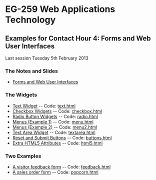 # EG-259 Web Applications Technology

## Examples for Contact Hour 4: Forms and Web User Interfaces

Last session Tuesday 5th February 2013

### The Notes and Slides

* [Forms and Web User Interfaces](http://www.cpjobling.me/dokuwiki/eg-259:lecture3)

### The Widgets

* [Text Widget](text.html) -- Code: [text.html](https://github.com/cpjobling/eg-259-vm/blob/master/web/eg-259/examples/lecture3/text.html)
* [Checkbox Widgets](checkbox.html) -- Code: [checkbox.html](https://github.com/cpjobling/eg-259-vm/blob/master/web/eg-259/examples/lecture3/checkbox.html)
* [Radio Button Widgets](radio.html) -- Code: [radio.html](https://github.com/cpjobling/eg-259-vm/blob/master/web/eg-259/examples/lecture3/radio.html)
* [Menus (Example 1)](menu.html) -- Code: [menu.html](https://github.com/cpjobling/eg-259-vm/blob/master/web/eg-259/examples/lecture3/menu.html)
* [Menus (Example 2)](menu2.html) -- Code: [menu2.html](https://github.com/cpjobling/eg-259-vm/blob/master/web/eg-259/examples/lecture3/menu2.html)
* [Text Area Widget](textarea.html) -- Code: [textarea.html](https://github.com/cpjobling/eg-259-vm/blob/master/web/eg-259/examples/lecture3/textarea.html)
* [Reset and Submit Buttons](buttons.html) -- Code: [buttons.html](https://github.com/cpjobling/eg-259-vm/blob/master/web/eg-259/examples/lecture3/buttons.html)
* [Extra HTML5 Attributes](html5.html) -- Code: [html5.html](https://github.com/cpjobling/eg-259-vm/blob/master/web/eg-259/examples/lecture3/html5.html)

### Two Examples

* [A visitor feedback form](feedback.html) -- Code: [feedback.html](https://github.com/cpjobling/eg-259-vm/blob/master/web/eg-259/examples/lecture3/feedback.html)
* [A sales order form](popcorn.html) -- Code: [popcorn.html](https://github.com/cpjobling/eg-259-vm/blob/master/web/eg-259/examples/lecture3/popcorn.html)


